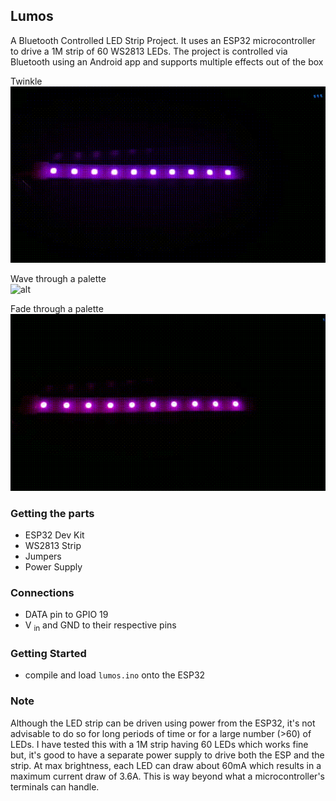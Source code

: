 ## Lumos
A Bluetooth Controlled LED Strip Project. It uses an ESP32 microcontroller to drive a 1M strip of 60 WS2813 LEDs. The project is controlled via Bluetooth using an Android app and supports multiple effects out of the box

Twinkle \
![alt](./assets/switch.gif)

Wave through a palette \
![alt](./assets/wave.gif)

Fade through a palette \
![alt](./assets/fade.gif)

### Getting the parts
 - ESP32 Dev Kit
 - WS2813 Strip
 - Jumpers
 - Power Supply

### Connections
 - DATA pin to GPIO 19 
 - V <sub>in</sub> and GND to their respective pins

### Getting Started
 - compile and load `lumos.ino` onto the ESP32

### Note
Although the LED strip can be driven using power from the ESP32, it's not advisable to do so for long periods of time or for a large number (>60) of LEDs. I have tested this with a 1M strip having 60 LEDs which works fine but, it's good to have a separate power supply to drive both the ESP and the strip. At max brightness, each LED can draw about 60mA which results in a maximum current draw of 3.6A. This is way beyond what a microcontroller's terminals can handle.
